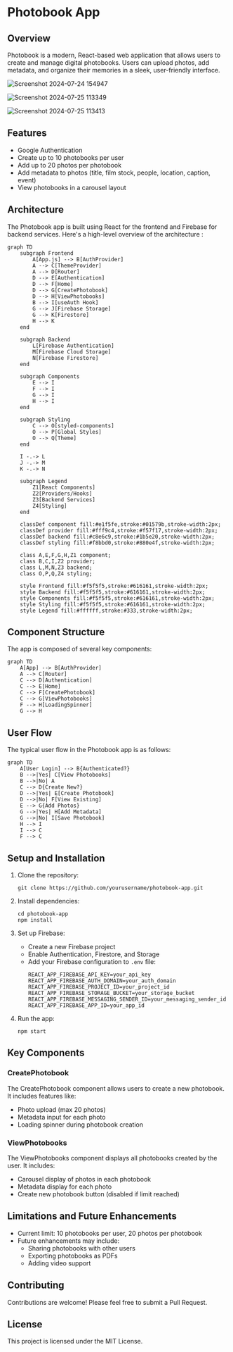 # Photobook App

## Overview

Photobook is a modern, React-based web application that allows users to create and manage digital photobooks. Users can upload photos, add metadata, and organize their memories in a sleek, user-friendly interface.

![Screenshot 2024-07-24 154947](https://github.com/user-attachments/assets/1876b683-bd86-41c8-a9dd-4984db7b612b)

![Screenshot 2024-07-25 113349](https://github.com/user-attachments/assets/c5069a6d-9876-41a7-b21a-1379a0ad83e5)

![Screenshot 2024-07-25 113413](https://github.com/user-attachments/assets/f17f6094-5e07-46f8-8ee4-5571f569d529)

## Features

- Google Authentication
- Create up to 10 photobooks per user
- Add up to 20 photos per photobook
- Add metadata to photos (title, film stock, people, location, caption, event)
- View photobooks in a carousel layout

## Architecture

The Photobook app is built using React for the frontend and Firebase for backend services. Here's a high-level overview of the architecture :

```mermaid
graph TD
    subgraph Frontend
        A[App.js] --> B[AuthProvider]
        A --> C[ThemeProvider]
        A --> D[Router]
        D --> E[Authentication]
        D --> F[Home]
        D --> G[CreatePhotobook]
        D --> H[ViewPhotobooks]
        B --> I[useAuth Hook]
        G --> J[Firebase Storage]
        G --> K[Firestore]
        H --> K
    end

    subgraph Backend
        L[Firebase Authentication]
        M[Firebase Cloud Storage]
        N[Firebase Firestore]
    end

    subgraph Components
        E --> I
        F --> I
        G --> I
        H --> I
    end

    subgraph Styling
        C --> O[styled-components]
        O --> P[Global Styles]
        O --> Q[Theme]
    end

    I -.-> L
    J -.-> M
    K -.-> N

    subgraph Legend
        Z1[React Components]
        Z2[Providers/Hooks]
        Z3[Backend Services]
        Z4[Styling]
    end

    classDef component fill:#e1f5fe,stroke:#01579b,stroke-width:2px;
    classDef provider fill:#fff9c4,stroke:#f57f17,stroke-width:2px;
    classDef backend fill:#c8e6c9,stroke:#1b5e20,stroke-width:2px;
    classDef styling fill:#f8bbd0,stroke:#880e4f,stroke-width:2px;

    class A,E,F,G,H,Z1 component;
    class B,C,I,Z2 provider;
    class L,M,N,Z3 backend;
    class O,P,Q,Z4 styling;

    style Frontend fill:#f5f5f5,stroke:#616161,stroke-width:2px;
    style Backend fill:#f5f5f5,stroke:#616161,stroke-width:2px;
    style Components fill:#f5f5f5,stroke:#616161,stroke-width:2px;
    style Styling fill:#f5f5f5,stroke:#616161,stroke-width:2px;
    style Legend fill:#ffffff,stroke:#333,stroke-width:2px;
```

## Component Structure

The app is composed of several key components:

```mermaid
graph TD
    A[App] --> B[AuthProvider]
    A --> C[Router]
    C --> D[Authentication]
    C --> E[Home]
    C --> F[CreatePhotobook]
    C --> G[ViewPhotobooks]
    F --> H[LoadingSpinner]
    G --> H
```

## User Flow

The typical user flow in the Photobook app is as follows:

```mermaid
graph TD
    A[User Login] --> B{Authenticated?}
    B -->|Yes| C[View Photobooks]
    B -->|No| A
    C --> D{Create New?}
    D -->|Yes| E[Create Photobook]
    D -->|No| F[View Existing]
    E --> G{Add Photos}
    G -->|Yes| H[Add Metadata]
    G -->|No| I[Save Photobook]
    H --> I
    I --> C
    F --> C
```

## Setup and Installation

1. Clone the repository:

   ```
   git clone https://github.com/yourusername/photobook-app.git
   ```

2. Install dependencies:

   ```
   cd photobook-app
   npm install
   ```

3. Set up Firebase:

   - Create a new Firebase project
   - Enable Authentication, Firestore, and Storage
   - Add your Firebase configuration to `.env` file:
     ```
     REACT_APP_FIREBASE_API_KEY=your_api_key
     REACT_APP_FIREBASE_AUTH_DOMAIN=your_auth_domain
     REACT_APP_FIREBASE_PROJECT_ID=your_project_id
     REACT_APP_FIREBASE_STORAGE_BUCKET=your_storage_bucket
     REACT_APP_FIREBASE_MESSAGING_SENDER_ID=your_messaging_sender_id
     REACT_APP_FIREBASE_APP_ID=your_app_id
     ```

4. Run the app:
   ```
   npm start
   ```

## Key Components

### CreatePhotobook

The CreatePhotobook component allows users to create a new photobook. It includes features like:

- Photo upload (max 20 photos)
- Metadata input for each photo
- Loading spinner during photobook creation



### ViewPhotobooks

The ViewPhotobooks component displays all photobooks created by the user. It includes:

- Carousel display of photos in each photobook
- Metadata display for each photo
- Create new photobook button (disabled if limit reached)



## Limitations and Future Enhancements

- Current limit: 10 photobooks per user, 20 photos per photobook
- Future enhancements may include:
  - Sharing photobooks with other users
  - Exporting photobooks as PDFs
  - Adding video support

## Contributing

Contributions are welcome! Please feel free to submit a Pull Request.

## License

This project is licensed under the MIT License.
